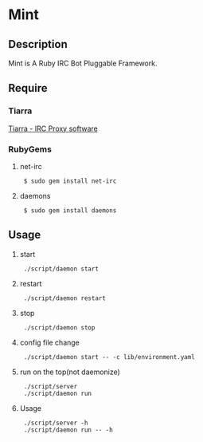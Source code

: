 Mint
================================================================================


Description
--------------------------------------------------------------------------------

Mint is A Ruby IRC Bot Pluggable Framework.


Require
--------------------------------------------------------------------------------

### Tiarra

[Tiarra - IRC Proxy software](http://www.clovery.jp/tiarra/)

### RubyGems

1. net-irc

        $ sudo gem install net-irc

2. daemons

        $ sudo gem install daemons


Usage
--------------------------------------------------------------------------------

1. start

        ./script/daemon start

2. restart

        ./script/daemon restart

3. stop

        ./script/daemon stop

4. config file change

        ./script/daemon start -- -c lib/environment.yaml

5. run on the top(not daemonize)

        ./script/server
        ./script/daemon run

6. Usage

        ./script/server -h
        ./script/daemon run -- -h
